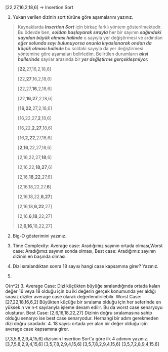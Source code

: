 [22,27,16,2,18,6] -> Insertion Sort
1.	Yukarı verilen dizinin sort türüne göre aşamalarını yazınız.
> Kaynaklarda ***Insertion Sort*** için birkaç farklı yöntem gösterilmektedir. Bu ödevde ben, ***soldan başlayarak sırayla*** her bir sayının ***sağındaki sayıdan büyük olması halinde*** o sayıyla yer değiştirmesi ve ardından ***eğer solunda sayı bulunuyorsa onunla kıyaslanarak ondan da küçük olması halinde*** bu soldaki sayıyla da yer değiştirmesi yöntemine göre aşamaları belirledim. Belirtilen durumların ***aksi hallerinde*** sayılar arasında bir ***yer değiştirme gerçekleşmiyor.*** 
>
> [**22**,27,16,2,18,6]
>
> [22,**27**,16,2,18,6] 
>
> [22,27,**16**,2,18,6]
>
> [22,**16,27**,2,18,6]
>
> [**16,22**,27,2,18,6]
>
> [16,22,27,**2**,18,6]
>
> [16,22,**2,27**,18,6] 
> 
> [16,**2,22**,27,18,6]  
>
> [**2,16**,22,27,18,6] 
>
> [2,16,22,27,**18**,6] 
>
> [2,16,22,**18,27**,6] 
>
> [2,16,**18,22**,27,6] 
>
> [2,16,18,22,27,**6**] 
>
> [2,16,18,22,**6,27**]
>
> [2,16,18,**6,22**,27]
>
> [2,16,**6,18**,22,27]
>
> [2,**6,16**,18,22,27]
>
>  

2.	Big-O gösterimini yazınız.
3.	Time Complexity: Average case: Aradığımız sayının ortada olması,Worst case: Aradığımız sayının sonda olması, Best case: Aradığımız sayının dizinin en başında olması.
4.	Dizi sıralandıktan sonra 18 sayısı hangi case kapsamına girer? Yazınız.


2.
O(n^2)
3.
Average Case: Dizi küçükten büyüğe sıralandığında ortada kalan değer 16 veya 18 olduğu için bu iki değerin gerçek konumunda yer aldığı sırasız diziler average case olarak değerlendirilebilir.
Worst Case: [27,22,18,16,6,2] Büyükten küçüğe bir sıralama olduğu için her seferinde en yüksek n ve n-t sayılarıyla işleme devam edilir. Bu da worst case senaryoyu oluşturur. 
Best Case: [2,6,16,18,22,27] Dizinin doğru sıralamasına sahip olduğu senaryo ise best case senaryodur. Herhangi bir adım gerekmeden dizi doğru sıradadır. 
4. 
18 sayısı ortada yer alan bir değer olduğu için average case kapsamına girer. 

[7,3,5,8,2,9,4,15,6] dizisinin Insertion Sort'a göre ilk 4 adımını yazınız.
[3,7,5,8,2,9,4,15,6]
[3,5,7,8,2,9,4,15,6]
[3,5,7,8,2,9,4,15,6]
[3,5,7,2,8,9,4,15,6]
